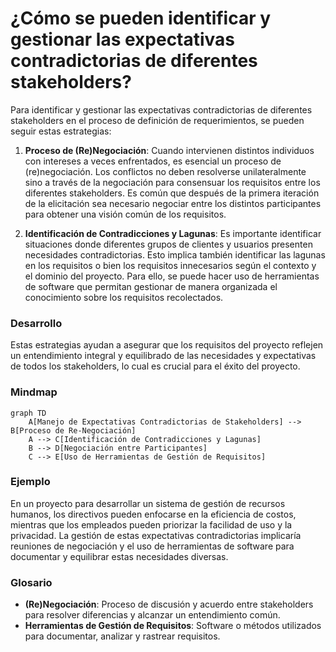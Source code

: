 # ¿Cómo se pueden identificar y gestionar las expectativas contradictorias de diferentes stakeholders?

Para identificar y gestionar las expectativas contradictorias de diferentes stakeholders en el proceso de definición de requerimientos, se pueden seguir estas estrategias:

1. **Proceso de (Re)Negociación**: Cuando intervienen distintos individuos con intereses a veces enfrentados, es esencial un proceso de (re)negociación. Los conflictos no deben resolverse unilateralmente sino a través de la negociación para consensuar los requisitos entre los diferentes stakeholders. Es común que después de la primera iteración de la elicitación sea necesario negociar entre los distintos participantes para obtener una visión común de los requisitos.

2. **Identificación de Contradicciones y Lagunas**: Es importante identificar situaciones donde diferentes grupos de clientes y usuarios presenten necesidades contradictorias. Esto implica también identificar las lagunas en los requisitos o bien los requisitos innecesarios según el contexto y el dominio del proyecto. Para ello, se puede hacer uso de herramientas de software que permitan gestionar de manera organizada el conocimiento sobre los requisitos recolectados.

### Desarrollo
Estas estrategias ayudan a asegurar que los requisitos del proyecto reflejen un entendimiento integral y equilibrado de las necesidades y expectativas de todos los stakeholders, lo cual es crucial para el éxito del proyecto.

### Mindmap
```mermaid
graph TD
    A[Manejo de Expectativas Contradictorias de Stakeholders] --> B[Proceso de Re-Negociación]
    A --> C[Identificación de Contradicciones y Lagunas]
    B --> D[Negociación entre Participantes]
    C --> E[Uso de Herramientas de Gestión de Requisitos]
```

### Ejemplo
En un proyecto para desarrollar un sistema de gestión de recursos humanos, los directivos pueden enfocarse en la eficiencia de costos, mientras que los empleados pueden priorizar la facilidad de uso y la privacidad. La gestión de estas expectativas contradictorias implicaría reuniones de negociación y el uso de herramientas de software para documentar y equilibrar estas necesidades diversas.

### Glosario
- **(Re)Negociación**: Proceso de discusión y acuerdo entre stakeholders para resolver diferencias y alcanzar un entendimiento común.
- **Herramientas de Gestión de Requisitos**: Software o métodos utilizados para documentar, analizar y rastrear requisitos.